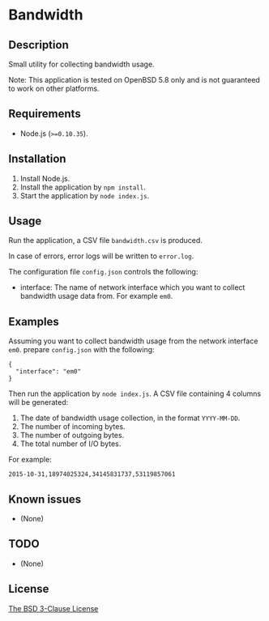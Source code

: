 # Bandwidth #

## Description ##

Small utility for collecting bandwidth usage.

Note: This application is tested on OpenBSD 5.8 only and is not guaranteed to work on other platforms.

## Requirements ##

* Node.js (`>=0.10.35`).

## Installation ##

1. Install Node.js.
2. Install the application by `npm install`.
3. Start the application by `node index.js`.

## Usage ##

Run the application, a CSV file `bandwidth.csv` is produced.

In case of errors, error logs will be written to `error.log`.

The configuration file `config.json` controls the following:

* interface: The name of network interface which you want to collect bandwidth usage data from. For example `em0`.

## Examples ##

Assuming you want to collect bandwidth usage from the network interface `em0`. prepare `config.json` with the following:

```
{
  "interface": "em0"
}
```

Then run the application by `node index.js`. A CSV file containing 4 columns will be generated:

1. The date of bandwidth usage collection, in the format `YYYY-MM-DD`.
2. The number of incoming bytes.
3. The number of outgoing bytes.
4. The total number of I/O bytes.

For example:

```
2015-10-31,18974025324,34145831737,53119857061
```

## Known issues ##

* (None)

## TODO ##

* (None)

## License ##

[The BSD 3-Clause License](http://opensource.org/licenses/BSD-3-Clause)
